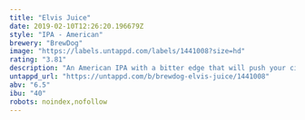 ```yaml
---
title: "Elvis Juice"
date: 2019-02-10T12:26:20.196679Z
style: "IPA - American"
brewery: "BrewDog"
image: "https://labels.untappd.com/labels/1441008?size=hd"
rating: "3.81"
description: "An American IPA with a bitter edge that will push your citrus tolerance to the brink and back; Elvis Juice is loaded with tart pithy grapefruit peel. This IPA has a caramel malt base, supporting a full frontal citrus overload - grapefruit peel piled on top of intense us aroma hops. Waves of crashing pine, orange and grapefruit round out this citrus infused IPA.  Malts: Cara, Extra Pale  Hops: Amarillo, Citra, Magnum, Mosaic, Simcoe"
untappd_url: "https://untappd.com/b/brewdog-elvis-juice/1441008"
abv: "6.5"
ibu: "40"
robots: noindex,nofollow
---
```

